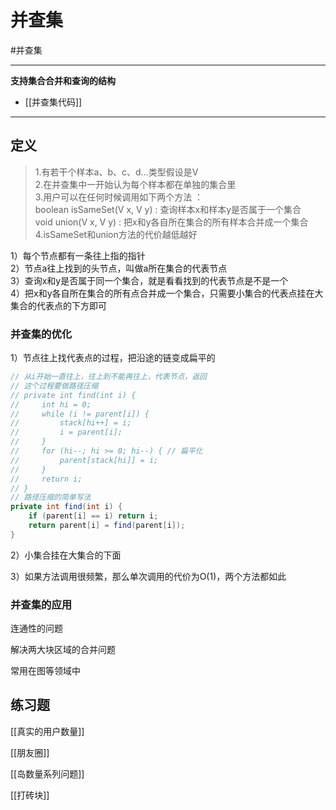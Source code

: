 # 并查集

#并查集

---

**支持集合合并和查询的结构**


- [[并查集代码]]

---

## 定义
>1.有若干个样本a、b、c、d…类型假设是V  
>2.在并查集中一开始认为每个样本都在单独的集合里  
>3.用户可以在任何时候调用如下两个方法  ：  
>    boolean isSameSet(V x, V y) : 查询样本x和样本y是否属于一个集合  
>    void union(V x, V y) : 把x和y各自所在集合的所有样本合并成一个集合  
>4.isSameSet和union方法的代价越低越好  

 
1）每个节点都有一条往上指的指针  
2）节点a往上找到的头节点，叫做a所在集合的代表节点  
3）查询x和y是否属于同一个集合，就是看看找到的代表节点是不是一个  
4）把x和y各自所在集合的所有点合并成一个集合，只需要小集合的代表点挂在大集合的代表点的下方即可  



### 并查集的优化

1）节点往上找代表点的过程，把沿途的链变成扁平的
```java
// 从i开始一直往上，往上到不能再往上，代表节点，返回  
// 这个过程要做路径压缩  
// private int find(int i) {  
//     int hi = 0;  
//     while (i != parent[i]) {  
//         stack[hi++] = i;  
//         i = parent[i];  
//     }  
//     for (hi--; hi >= 0; hi--) { // 扁平化  
//         parent[stack[hi]] = i;  
//     }  
//     return i;  
// }  
// 路径压缩的简单写法  
private int find(int i) {  
    if (parent[i] == i) return i;  
    return parent[i] = find(parent[i]);  
}
```

2）小集合挂在大集合的下面

3）如果方法调用很频繁，那么单次调用的代价为O(1)，两个方法都如此

### 并查集的应用
连通性的问题

解决两大块区域的合并问题

常用在图等领域中



## 练习题
[[真实的用户数量]]

[[朋友圈]]  

[[岛数量系列问题]]  

[[打砖块]]


